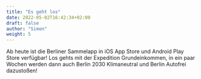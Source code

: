 ```yaml
---
title: "Es geht los"
date: 2022-05-02T16:42:34+02:00
draft: false
author: "Simon"
weight: 5
---
```

Ab heute ist die Berliner Sammelapp in iOS App Store und Android Play Store verfügbar! Los gehts mit der Expedition Grundeinkommen, in ein paar Wochen werden dann auch Berlin 2030 Klimaneutral und Berlin Autofrei dazustoßen!
